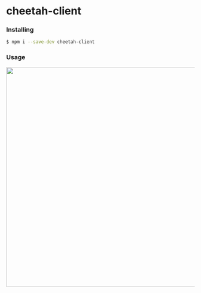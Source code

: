 # cheetah-client

### Installing
```sh
$ npm i --save-dev cheetah-client
```

### Usage
<img src="https://i.imgur.com/W4w1j2M.png" width=589>

